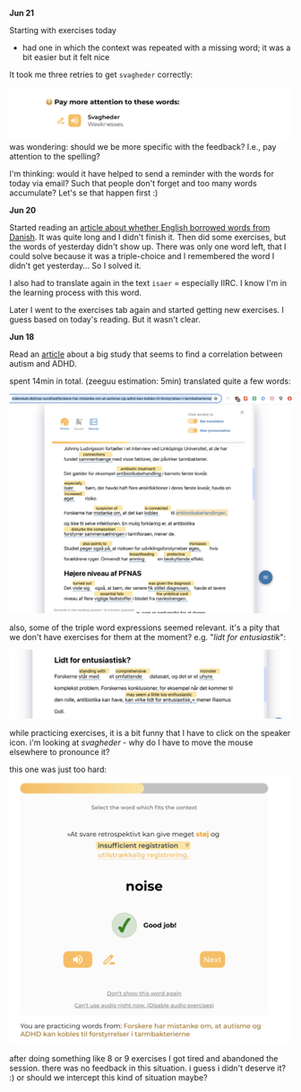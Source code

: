 **Jun 21**

Starting with exercises today
- had one in which the context was repeated with a missing word; it was a bit easier but it felt nice

It took me three retries to get `svagheder` correctly:

![](docs/assets/zeeguu-pay-more-attention.png)
was wondering: should we be more specific with the feedback? I.e., pay attention to the spelling? 

I'm thinking: would it have helped to send a reminder with the words for today via email? Such that people don't forget and too many words accumulate? Let's se that happen first :)

**Jun 20**

Started reading an [article about whether English borrowed words from Danish](https://www.zeeguu.org/read/article?id=2506904). It was quite long and I didn't finish it. 
Then did some exercises, but the words of yesterday didn't show up. There was only one word left, that I could solve because it was a triple-choice and I remembered the word I didn't get yesterday... So I solved it. 

I also had  to translate again in the text `isaer` = especially IIRC. I know I'm in the learning process with this word. 

Later I went to the exercises tab again and started getting new exercises. I guess based on today's reading. But it wasn't clear.



**Jun 18**

Read an [article](https://videnskab.dk/krop-sundhed/forskere-har-mistanke-om-at-autisme-og-adhd-kan-kobles-til-forstyrrelser-i-tarmbakterierne/) about a big study that seems to find a correlation between autism and ADHD. 

spent 14min in total. (zeeguu estimation: 5min)
translated quite a few words:

![](docs/assets/Pasted%20image%2020240618144901.png)

also, some of the triple word expressions seemed relevant. it's a pity that we don't have exercises for them at the moment? e.g. "*lidt for entusiastik*":

![](docs/assets/Pasted%20image%2020240618145005.png)


while practicing exercises, it is a bit funny that I have to click on the speaker icon. i'm looking at *svagheder* - why do I have to move the mouse elsewhere to pronounce it?


this one was just too hard: 
![](docs/assets/Pasted%20image%2020240618145500.png)

after doing something like 8 or 9 exercises I got tired and abandoned the session. there was no feedback in this situation. i guess i didn't deserve it? :) or should we intercept this kind of situation maybe?